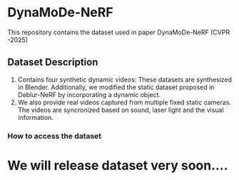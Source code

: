 # DynaMoDe-NeRF
This repository contains the dataset used in paper DynaMoDe-NeRF (CVPR -2025)
## Dataset Description
1. Contains four synthetic dynamic videos: These datasets are synthesized in Blender. Additionally, we modified the static dataset proposed in Deblur-NeRF by incorporating a dynamic object.
2. We also provide real videos captured from multiple fixed static cameras. The videos are syncronized based on sound, laser light and the visual information.

### How to access the dataset

# We will release dataset very soon....







